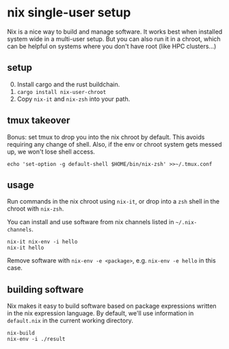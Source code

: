 # nix single-user setup

Nix is a nice way to build and manage software.
It works best when installed system wide in a multi-user setup.
But you can also run it in a chroot, which can be helpful on systems where you don't have root (like HPC clusters...)

## setup

0. Install cargo and the rust buildchain.
1. `cargo install nix-user-chroot`
2. Copy `nix-it` and `nix-zsh` into your path.

## tmux takeover

Bonus: set tmux to drop you into the nix chroot by default.
This avoids requiring any change of shell.
Also, if the env or chroot system gets messed up, we won't lose shell access.

```
echo 'set-option -g default-shell $HOME/bin/nix-zsh' >>~/.tmux.conf
```

## usage

Run commands in the nix chroot using `nix-it`, or drop into a `zsh` shell in the chroot with `nix-zsh`.

You can install and use software from nix channels listed in `~/.nix-channels`.

```
nix-it nix-env -i hello
nix-it hello
```

Remove software with `nix-env -e <package>`, e.g. `nix-env -e hello` in this case.

## building software

Nix makes it easy to build software based on package expressions written in the nix expression language.
By default, we'll use information in `default.nix` in the current working directory.

```
nix-build
nix-env -i ./result
```
